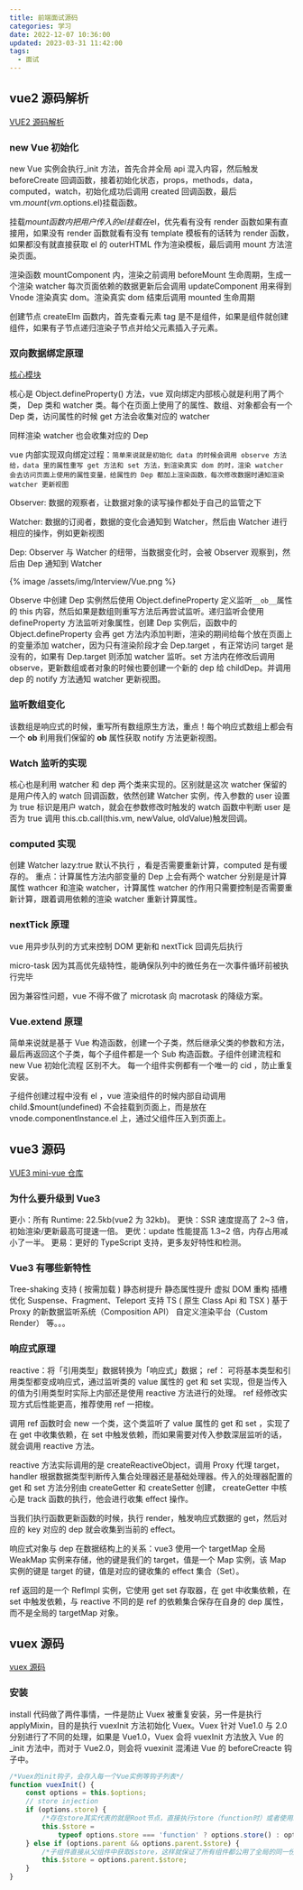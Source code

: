 ```yaml
---
title: 前端面试源码
categories: 学习
date: 2022-12-07 10:36:00
updated: 2023-03-31 11:42:00
tags:
  - 面试
---
```


## vue2 源码解析

[VUE2 源码解析](https://zhuanlan.zhihu.com/p/419896443)

### new Vue 初始化

new Vue 实例会执行\_init 方法，首先合并全局 api 混入内容，然后触发 beforeCreate 回调函数，接着初始化状态，props，methods，data，computed，watch，初始化成功后调用 created 回调函数，最后 vm.$mount(vm.$options.el)挂载函数。

挂载$mount函数内把用户传入的el挂载在$el，优先看有没有 render 函数如果有直接用，如果没有 render 函数就看有没有 template 模板有的话转为 render 函数，如果都没有就直接获取 el 的 outerHTML 作为渲染模板，最后调用 mount 方法渲染页面。

渲染函数 mountComponent 内，渲染之前调用 beforeMount 生命周期，生成一个渲染 watcher 每次页面依赖的数据更新后会调用 updateComponent 用来得到 Vnode 渲染真实 dom。渲染真实 dom 结束后调用 mounted 生命周期

创建节点 createElm 函数内，首先查看元素 tag 是不是组件，如果是组件就创建组件，如果有子节点递归渲染子节点并给父元素插入子元素。

### 双向数据绑定原理

[核心模块](https://segmentfault.com/a/1190000008377887)

核心是 Object.defineProperty() 方法，vue 双向绑定内部核心就是利用了两个类， Dep 类和 watcher 类。每个在页面上使用了的属性、数组、对象都会有一个 Dep 类，访问属性的时候 get 方法会收集对应的 watcher

同样渲染 watcher 也会收集对应的 Dep

vue 内部实现双向绑定过程：`简单来说就是初始化 data 的时候会调用 observe 方法给，data 里的属性重写 get 方法和 set 方法，到渲染真实 dom 的时，渲染 watcher 会去访问页面上使用的属性变量，给属性的 Dep 都加上渲染函数，每次修改数据时通知渲染 watcher 更新视图`

Observer: 数据的观察者，让数据对象的读写操作都处于自己的监管之下

Watcher: 数据的订阅者，数据的变化会通知到 Watcher，然后由 Watcher 进行相应的操作，例如更新视图

Dep: Observer 与 Watcher 的纽带，当数据变化时，会被 Observer 观察到，然后由 Dep 通知到 Watcher

{% image /assets/img/Interview/Vue.png %}

Observe 中创建 Dep 实例然后使用 Object.defineProperty 定义监听`__ob__`属性的 this 内容，然后如果是数组则重写方法后再尝试监听。递归监听会使用 defineProperty 方法监听对象属性，创建 Dep 实例后，函数中的 Object.defineProperty 会再 get 方法内添加判断，渲染的期间给每个放在页面上的变量添加 watcher，因为只有渲染阶段才会 Dep.target ，有正常访问 target 是没有的，如果有 Dep.target 则添加 watcher 监听。set 方法内在修改后调用 observe，更新数组或者对象的时候也要创建一个新的 dep 给 childDep。并调用 dep 的 notify 方法通知 watcher 更新视图。

### 监听数组变化

该数组是响应式的时候，重写所有数组原生方法，重点！每个响应式数组上都会有一个 **ob** 利用我们保留的 **ob** 属性获取 notify 方法更新视图。

### Watch 监听的实现

核心也是利用 watcher 和 dep 两个类来实现的。区别就是这次 watcher 保留的是用户传入的 watch 回调函数，依然创建 Watcher 实例，传入参数的 user 设置为 true 标识是用户 watch，就会在参数修改时触发的 watch 函数中判断 user 是否为 true 调用 this.cb.call(this.vm, newValue, oldValue)触发回调。

### computed 实现

创建 Watcher lazy:true 默认不执行 ，看是否需要重新计算，computed 是有缓存的。
重点：计算属性方法内部变量的 Dep 上会有两个 watcher 分别是是计算属性 wathcer 和渲染 watcher，计算属性 watcher 的作用只需要控制是否需要重新计算，跟着调用依赖的渲染 watcher 重新计算属性。

### nextTick 原理

vue 用异步队列的方式来控制 DOM 更新和 nextTick 回调先后执行

micro-task 因为其高优先级特性，能确保队列中的微任务在一次事件循环前被执行完毕

因为兼容性问题，vue 不得不做了 microtask 向 macrotask 的降级方案。

### Vue.extend 原理

简单来说就是基于 Vue 构造函数，创建一个子类，然后继承父类的参数和方法，最后再返回这个子类，每个子组件都是一个 Sub 构造函数。子组件创建流程和 new Vue 初始化流程 区别不大。
每一个组件实例都有一个唯一的 cid ，防止重复安装。

子组件创建过程中没有 el ，vue 渲染组件的时候内部自动调用 child.$mount(undefined) 不会挂载到页面上，而是放在 vnode.componentInstance.el 上，通过父组件压入到页面上。

## vue3 源码

[VUE3 mini-vue 仓库](https://github.com/cuixiaorui/mini-vue)

### 为什么要升级到 Vue3

更小：所有 Runtime: 22.5kb(vue2 为 32kb)。
更快：SSR 速度提高了 2~3 倍，初始渲染/更新最高可提速一倍。
更优：update 性能提高 1.3~2 倍，内存占用减小了一半。
更易：更好的 TypeScript 支持，更多友好特性和检测。

### Vue3 有哪些新特性

Tree-shaking 支持 ( 按需加载 )
静态树提升
静态属性提升
虚拟 DOM 重构
插槽优化
Suspense、Fragment、Teleport
支持 TS ( 原生 Class Api 和 TSX )
基于 Proxy 的新数据监听系统（Composition API）
自定义渲染平台（Custom Render）
等。。。

### 响应式原理

reactive：将「引用类型」数据转换为「响应式」数据；
ref： 可将基本类型和引用类型都变成响应式，通过监听类的 value 属性的 get 和 set 实现，但是当传入的值为引用类型时实际上内部还是使用 reactive 方法进行的处理。
ref 经修改实现方式后性能更高，推荐使用 ref 一把梭。

调用 ref 函数时会 new 一个类，这个类监听了 value 属性的 get 和 set ，实现了在 get 中收集依赖，在 set 中触发依赖，而如果需要对传入参数深层监听的话，就会调用 reactive 方法。

reactive 方法实际调用的是 createReactiveObject，调用 Proxy 代理 target，handler 根据数据类型判断传入集合处理器还是基础处理器。传入的处理器配置的 get 和 set 方法分别由 createGetter 和 createSetter 创建，
createGetter 中核心是 track 函数的执行，他会进行收集 effect 操作。

当我们执行函数更新函数的时候，执行 render，触发响应式数据的 get，然后对应的 key 对应的 dep 就会收集到当前的 effect。

响应式对象与 dep 在数据结构上的关系：vue3 使用一个 targetMap 全局 WeakMap 实例来存储，他的键是我们的 target，值是一个 Map 实例，该 Map 实例的键是 target 的键，值是对应的键收集的 effect 集合（Set）。

ref 返回的是一个 RefImpl 实例，它使用 get set 存取器，在 get 中收集依赖，在 set 中触发依赖，与 reactive 不同的是 ref 的依赖集合保存在自身的 dep 属性，而不是全局的 targetMap 对象。

## vuex 源码

[vuex 源码](https://juejin.cn/post/6844903507057704974)

### 安装

install 代码做了两件事情，一件是防止 Vuex 被重复安装，另一件是执行 applyMixin，目的是执行 vuexInit 方法初始化 Vuex。Vuex 针对 Vue1.0 与 2.0 分别进行了不同的处理，如果是 Vue1.0，Vuex 会将 vuexInit 方法放入 Vue 的\_init 方法中，而对于 Vue2.0，则会将 vuexinit 混淆进 Vue 的 beforeCreacte 钩子中。

```js
/*Vuex的init钩子，会存入每一个Vue实例等钩子列表*/
function vuexInit() {
	const options = this.$options;
	// store injection
	if (options.store) {
		/*存在store其实代表的就是Root节点，直接执行store（function时）或者使用store（非function）*/
		this.$store =
			typeof options.store === 'function' ? options.store() : options.store;
	} else if (options.parent && options.parent.$store) {
		/*子组件直接从父组件中获取$store，这样就保证了所有组件都公用了全局的同一份store*/
		this.$store = options.parent.$store;
	}
}
```
